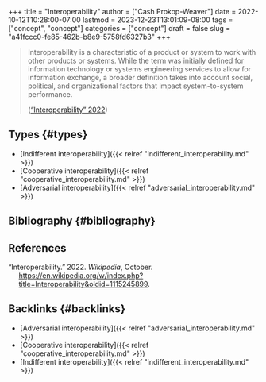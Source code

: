 +++
title = "Interoperability"
author = ["Cash Prokop-Weaver"]
date = 2022-10-12T10:28:00-07:00
lastmod = 2023-12-23T13:01:09-08:00
tags = ["concept", "concept"]
categories = ["concept"]
draft = false
slug = "a41fccc0-fe85-462b-b8e9-5758fd6327b3"
+++

> Interoperability is a characteristic of a product or system to work with other products or systems. While the term was initially defined for information technology or systems engineering services to allow for information exchange, a broader definition takes into account social, political, and organizational factors that impact system-to-system performance.
>
> (<a href="#citeproc_bib_item_1">“Interoperability” 2022</a>)


## Types {#types}

-   [Indifferent interoperability]({{< relref "indifferent_interoperability.md" >}})
-   [Cooperative interoperability]({{< relref "cooperative_interoperability.md" >}})
-   [Adversarial interoperability]({{< relref "adversarial_interoperability.md" >}})


## Bibliography {#bibliography}

## References

<style>.csl-entry{text-indent: -1.5em; margin-left: 1.5em;}</style><div class="csl-bib-body">
  <div class="csl-entry"><a id="citeproc_bib_item_1"></a>“Interoperability.” 2022. <i>Wikipedia</i>, October. <a href="https://en.wikipedia.org/w/index.php?title=Interoperability&oldid=1115245899">https://en.wikipedia.org/w/index.php?title=Interoperability&#38;oldid=1115245899</a>.</div>
</div>



## Backlinks {#backlinks}

-   [Adversarial interoperability]({{< relref "adversarial_interoperability.md" >}})
-   [Cooperative interoperability]({{< relref "cooperative_interoperability.md" >}})
-   [Indifferent interoperability]({{< relref "indifferent_interoperability.md" >}})
